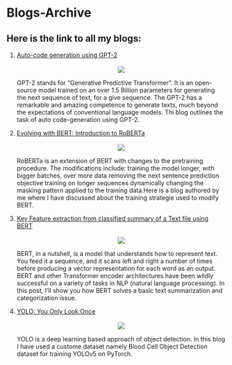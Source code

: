 # Blogs-Archive
## Here is the link to all my blogs:

<ol>
  <li>
    <A href="https://medium.com/geekculture/auto-code-generation-using-gpt-2-4e81cb05430?source=---------0----------------------------">Auto-code generation using GPT-2</a>
    <br>
    <br>
    <center>
      <img src="https://miro.medium.com/max/682/1*BQ5pUlbr_wYOrzVSdPbOTQ.jpeg">
    </center>
    <p>GPT-2 stands for “Generative Predictive Transformer”. It is an open-source model trained on an over 1.5 Billion parameters for generating the next sequence of text, for a give sequence. The GPT-2 has a remarkable and amazing competence to generate texts, much beyond the expectations of conventional language models. Thi blog outlines the task of auto code-generation using GPT-2.</p>
  </li>
  
  <li>
    <A href="https://aastha-eng.medium.com/evolving-with-bert-introduction-to-roberta-5174ec0e7c82">Evolving with BERT: Introduction to RoBERTa</a>
    <br>
    <br>
    <center>
      <img src="https://miro.medium.com/max/2000/1*yZ7gFAzfRFa3Cua87DJE7w.gif">
    </center>
    <p>RoBERTa is an extension of BERT with changes to the pretraining procedure. The modifications include: training the model longer, with bigger batches, over more data removing the next sentence prediction objective training on longer sequences dynamically changing the masking pattern applied to the training data.Here is a blog authored by me where I have discussed about the training strategie used to modify BERT.</p>
  </li>
  
  <li>
    <A href="https://medium.com/nerd-for-tech/key-feature-extraction-from-classified-summary-of-a-text-file-using-bert-c1472f7b493?source=---------3----------------------------">Key Feature extraction from classified summary of a Text file using BERT</a>
    <br>
    <br>
    <center>
      <img src="https://miro.medium.com/max/768/0*4dWSd7wQgBTPQegM.png">
    </center>
    <p>BERT, in a nutshell, is a model that understands how to represent text. You feed it a sequence, and it scans left and right a number of times before producing a vector representation for each word as an output. BERT and other Transformer encoder architectures have been wildly successful on a variety of tasks in NLP (natural language processing). In this post, I’ll show you how BERT solves a basic text summarization and categorization issue.</p>
  </li>
  
  
  <li>
    <A href="https://medium.com/nerd-for-tech/yolo-you-only-look-once-65ea86104c51?source=---------4----------------------------">YOLO: You Only Look Once</a>
    <br>
    <br>
    <center>
      <img src="https://miro.medium.com/max/875/0*pP8_Um1rRy1nAQUS.jpg">
    </center>
    <p>YOLO is a deep learning based approach of object detection. In this blog I have used a custome dataset namely Blood Cell Object Detection dataset for training YOLOv5 on PyTorch.</p>
  </li>
  
  

